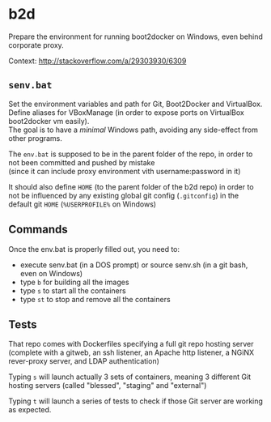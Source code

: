 # b2d
Prepare the environment for running boot2docker on Windows, even behind corporate proxy.

Context: http://stackoverflow.com/a/29303930/6309

## `senv.bat`

Set the environment variables and path for Git, Boot2Docker and VirtualBox.  
Define aliases for VBoxManage (in order to expose ports on VirtualBox boot2docker vm easily).  
The goal is to have a *minimal* Windows path, avoiding any side-effect from other programs.

The `env.bat` is supposed to be in the parent folder of the repo, in order to not been committed and pushed by mistake   
(since it can include proxy environment vith username:password in it)

It should also define `HOME` (to the parent folder of the b2d repo) in order to not be influenced by any existing global git config (`.gitconfig`) in the default git `HOME` (`%USERPROFILE%` on Windows)

## Commands

Once the env.bat is properly filled out, you need to:

- execute senv.bat (in a DOS prompt) or source senv.sh (in a git bash, even on Windows)
- type `b` for building all the images
- type `s` to start all the containers
- type `st` to stop and remove all the containers

## Tests

That repo comes with Dockerfiles specifying a full git repo hosting server (complete with a gitweb, an ssh listener, an Apache http listener, a NGiNX rever-proxy server, and LDAP authentication)

Typing `s` will launch actually 3 sets of containers, meaning 3 different Git hosting servers (called "blessed", "staging" and "external")

Typing `t` will launch a series of tests to check if those Git server are working as expected.
